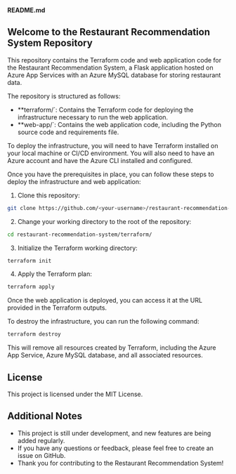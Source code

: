 **README.md**

## Welcome to the Restaurant Recommendation System Repository

This repository contains the Terraform code and web application code for the Restaurant Recommendation System, a Flask application hosted on Azure App Services with an Azure MySQL database for storing 
restaurant data.

The repository is structured as follows:

* **terraform/`: Contains the Terraform code for deploying the infrastructure necessary to run the web application.
* **web-app/`: Contains the web application code, including the Python source code and requirements file.

To deploy the infrastructure, you will need to have Terraform installed on your local machine or CI/CD environment. You will also need to have an Azure account and have the Azure CLI installed and configured.

Once you have the prerequisites in place, you can follow these steps to deploy the infrastructure and web application:

1. Clone this repository:
```bash
git clone https://github.com/<your-username>/restaurant-recommendation-system.git
```

2. Change your working directory to the root of the repository:
```bash
cd restaurant-recommendation-system/terraform/
```

3. Initialize the Terraform working directory:
```bash
terraform init
```

4. Apply the Terraform plan:
```bash
terraform apply
```

Once the web application is deployed, you can access it at the URL provided in the Terraform outputs.

To destroy the infrastructure, you can run the following command:

```bash
terraform destroy
```

This will remove all resources created by Terraform, including the Azure App Service, Azure MySQL database, and all associated resources.

## License

This project is licensed under the MIT License.

## Additional Notes

* This project is still under development, and new features are being added regularly.
* If you have any questions or feedback, please feel free to create an issue on GitHub.
* Thank you for contributing to the Restaurant Recommendation System!
